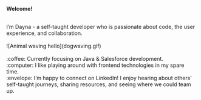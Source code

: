 **Welcome!**

<br>
I’m Dayna - a self-taught developer who is passionate about code, the user experience, and collaboration.
<br>

<br>
![Animal waving hello](dogwaving.gif)
<br>

<br>
:coffee: Currently focusing on Java & Salesforce development.
<br>
:computer: I like playing around with frontend technologies in my spare time.
<br>
:envelope: I’m happy to connect on LinkedIn! I enjoy hearing about others’ self-taught journeys, sharing resources, and seeing where we could team up.
<br>
